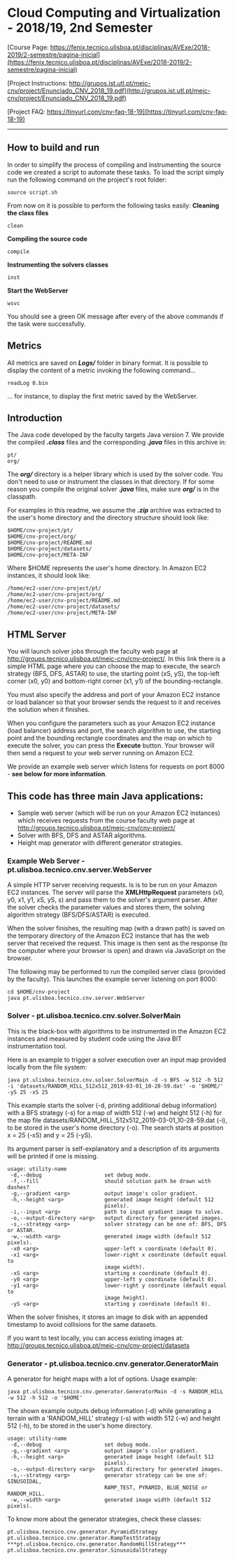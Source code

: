 # Cloud Computing and Virtualization - 2018/19, 2nd Semester
[Course Page: https://fenix.tecnico.ulisboa.pt/disciplinas/AVExe/2018-2019/2-semestre/pagina-inicial](https://fenix.tecnico.ulisboa.pt/disciplinas/AVExe/2018-2019/2-semestre/pagina-inicial)

[Project Instructions: http://grupos.ist.utl.pt/meic-cnv/project/Enunciado_CNV_2018_19.pdf](http://grupos.ist.utl.pt/meic-cnv/project/Enunciado_CNV_2018_19.pdf)

[Project FAQ:   https://tinyurl.com/cnv-faq-18-19](https://tinyurl.com/cnv-faq-18-19)

--------
## How to build and run
In order to simplify the process of compiling and instrumenting the source code
we created a script to automate these tasks. To load the script simply run
the following command on the project's root folder:

	source script.sh

From now on it is possible to perform the following tasks easily:
**Cleaning the class files**

	clean

**Compiling the source code**

	compile

**Instrumenting the solvers classes**

	inst

**Start the WebServer**

	wsvc

You should see a green OK message after every of the above commands if the
task were successfully.

## Metrics
All metrics are saved on ***Logs/*** folder in binary format.
It is possible to display the content of a metric invoking the following command...

	readLog 0.bin

... for instance, to display the first metric saved by the WebServer.

## Introduction

The Java code developed by the faculty targets Java version 7.
We provide the compiled ***.class*** files and the corresponding ***.java*** files in this archive in:

	pt/
	org/
	
The ***org/*** directory is a helper library which is used by the solver code. You don't need to use or instrument the classes in that directory. If for some reason you compile the original solver ***.java*** files, make sure ***org/*** is in the classpath.

For examples in this readme, we assume the ***.zip*** archive was extracted to the user's home directory and the directory structure should look like:

    $HOME/cnv-project/pt/
    $HOME/cnv-project/org/
    $HOME/cnv-project/README.md
    $HOME/cnv-project/datasets/
    $HOME/cnv-project/META-INF
    
Where $HOME represents the user's home directory.
In Amazon EC2 instances, it should look like:

    /home/ec2-user/cnv-project/pt/
    /home/ec2-user/cnv-project/org/
    /home/ec2-user/cnv-project/README.md
    /home/ec2-user/cnv-project/datasets/
    /home/ec2-user/cnv-project/META-INF
    

## HTML Server

You will launch solver jobs through the faculty web page at http://groups.tecnico.ulisboa.pt/meic-cnv/cnv-project/. In this link there is a simple HTML page where you can choose the map to execute, the search strategy (BFS, DFS, ASTAR) to use, the starting point (xS, yS), the top-left corner (x0, y0) and bottom-right corner (x1, y1) of the bounding-rectangle.

You must also specify the address and port of your Amazon EC2 instance or load balancer so that your browser sends the request to it and receives the solution when it finishes.

When you configure the parameters such as your Amazon EC2 instance (load balancer) address and port, the search algorithm to use, the starting point and the bounding rectangle coordinates and the map on which to execute the solver, you can press the **Execute** button.
Your browser will then send a request to your web server running on Amazon EC2.

We provide an example web server which listens for requests on port 8000 - **see below for more information**.

## This code has three main Java applications:

- Sample web server (which will be run on your Amazon EC2 instances) which receives requests from the course faculty web page at http://groups.tecnico.ulisboa.pt/meic-cnv/cnv-project/
- Solver with BFS, DFS and ASTAR algorithms.
- Height map generator with different generator strategies.

### Example Web Server - pt.ulisboa.tecnico.cnv.server.WebServer

A simple HTTP server receiving requests. Is is to be run on your Amazon EC2 instances.
The server will parse the **XMLHttpRequest** parameters (x0, y0, x1, y1, xS, yS, s) and pass them to the solver's argument parser.
After the solver checks the parameter values and stores them, the solving algorithm strategy (BFS/DFS/ASTAR) is executed.

When the solver finishes, the resulting map (with a drawn path) is saved on the temporary directory of the Amazon EC2 instance that has the web server that received the request.
This image is then sent as the response (to the computer where your browser is open) and drawn via JavaScript on the browser.

The following may be performed to run the compiled server class (provided by the faculty).
This launches the example server listening on port 8000:

	cd $HOME/cnv-project
	java pt.ulisboa.tecnico.cnv.server.WebServer

### Solver - pt.ulisboa.tecnico.cnv.solver.SolverMain

This is the black-box with algorithms to be instrumented in the Amazon EC2 instances and measured by student code using the Java BIT instrumentation tool.


Here is an example to trigger a solver execution over an input map provided locally from the file system:

	java pt.ulisboa.tecnico.cnv.solver.SolverMain -d -s BFS -w 512 -h 512 -i 'datasets/RANDOM_HILL_512x512_2019-03-01_10-28-59.dat' -o '$HOME/' -yS 25 -xS 25
	
This example starts the solver (-d, printing additional debug information) with a BFS strategy (-s) for a map of width 512 (-w) and height 512 (-h) for the map file datasets/RANDOM_HILL_512x512_2019-03-01_10-28-59.dat (-i), to be stored in the user's home directory (-o). The search starts at position x = 25 (-xS) and y = 25 (-yS).

Its argument parser is self-explanatory and a description of its arguments will be printed if one is missing.

	usage: utility-name
	 -d,--debug                    set debug mode.
	 -f,--fill                     should solution path be drawn with dashes?
	 -g,--gradient <arg>           output image's color gradient.
	 -h,--height <arg>             generated image height (default 512
								   pixels).
	 -i,--input <arg>              path to input gradient image to solve.
	 -o,--output-directory <arg>   output directory for generated images.
	 -s,--strategy <arg>           solver strategy can be one of: BFS, DFS or ASTAR.
	 -w,--width <arg>              generated image width (default 512 pixels).
	 -x0 <arg>                     upper-left x coordinate (default 0).
	 -x1 <arg>                     lower-right x coordinate (default equal to
								   image width).
	 -xS <arg>                     starting x coordinate (default 0).
	 -y0 <arg>                     upper-left y coordinate (default 0).
	 -y1 <arg>                     lower-right y coordinate (default equal to
								   image height).
	 -yS <arg>                     starting y coordinate (default 0).

When the solver finishes, it stores an image to disk with an appended timestamp to avoid collisions for the same datasets.

If you want to test locally, you can access existing images at:
http://groups.tecnico.ulisboa.pt/meic-cnv/cnv-project/datasets

### Generator - pt.ulisboa.tecnico.cnv.generator.GeneratorMain

A generator for height maps with a lot of options.
Usage example:

	java pt.ulisboa.tecnico.cnv.generator.GeneratorMain -d -s RANDOM_HILL -w 512 -h 512 -o '$HOME'

The shown example outputs debug information (-d) while generating a terrain with a 'RANDOM_HILL' strategy (-s) with width 512 (-w) and height 512 (-h), to be stored in the user's home directory.

	usage: utility-name
	 -d,--debug                    set debug mode.
	 -g,--gradient <arg>           output image's color gradient.
	 -h,--height <arg>             generated image height (default 512
								   pixels).
	 -o,--output-directory <arg>   output directory for generated images.
	 -s,--strategy <arg>           generator strategy can be one of: SINUSOIDAL, 
	                               RAMP_TEST, PYRAMID, BLUE_NOISE or RANDOM_HILL.
	 -w,--width <arg>              generated image width (default 512 pixels).

To know more about the generator strategies, check these classes:

	pt.ulisboa.tecnico.cnv.generator.PyramidStrategy
	pt.ulisboa.tecnico.cnv.generator.RampTestStrategy
	***pt.ulisboa.tecnico.cnv.generator.RandomHillStrategy***
	pt.ulisboa.tecnico.cnv.generator.SinusoidalStrategy